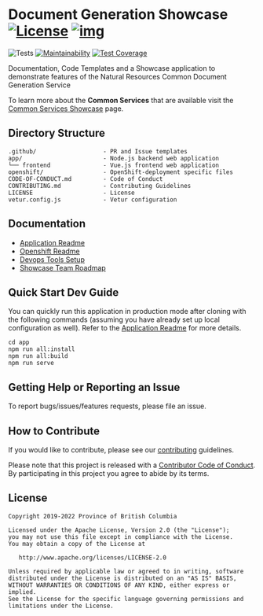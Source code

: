 
# Document Generation Showcase [![License](https://img.shields.io/badge/License-Apache%202.0-blue.svg)](LICENSE) [![img](https://img.shields.io/badge/Lifecycle-Stable-97ca00)](https://github.com/bcgov/repomountie/blob/master/doc/lifecycle-badges.md)

![Tests](https://github.com/bcgov/document-generation-showcase/workflows/Tests/badge.svg)
[![Maintainability](https://api.codeclimate.com/v1/badges/8faa4ba7f87ce91a429a/maintainability)](https://codeclimate.com/github/bcgov/document-generation-showcase/maintainability)
[![Test Coverage](https://api.codeclimate.com/v1/badges/8faa4ba7f87ce91a429a/test_coverage)](https://codeclimate.com/github/bcgov/document-generation-showcase/test_coverage)

Documentation, Code Templates and a Showcase application to demonstrate features of the Natural Resources Common Document Generation Service

To learn more about the **Common Services** that are available visit the [Common Services Showcase](https://bcgov.github.io/common-service-showcase/) page.

## Directory Structure

    .github/                   - PR and Issue templates
    app/                       - Node.js backend web application
    └── frontend               - Vue.js frontend web application
    openshift/                 - OpenShift-deployment specific files
    CODE-OF-CONDUCT.md         - Code of Conduct
    CONTRIBUTING.md            - Contributing Guidelines
    LICENSE                    - License
    vetur.config.js            - Vetur configuration

## Documentation

* [Application Readme](app/README.md)
* [Openshift Readme](openshift/README.md)
* [Devops Tools Setup](https://github.com/bcgov/nr-showcase-devops-tools)
* [Showcase Team Roadmap](https://github.com/bcgov/nr-get-token/wiki/Product-Roadmap)

## Quick Start Dev Guide

You can quickly run this application in production mode after cloning with the following commands (assuming you have already set up local configuration as well). Refer to the [Application Readme](app/README.md) for more details.

    cd app
    npm run all:install
    npm run all:build
    npm run serve

## Getting Help or Reporting an Issue

To report bugs/issues/features requests, please file an issue.

## How to Contribute

If you would like to contribute, please see our [contributing](CONTRIBUTING.md) guidelines.

Please note that this project is released with a [Contributor Code of Conduct](CODE-OF-CONDUCT.md). By participating in this project you agree to abide by its terms.

## License

    Copyright 2019-2022 Province of British Columbia

    Licensed under the Apache License, Version 2.0 (the "License");
    you may not use this file except in compliance with the License.
    You may obtain a copy of the License at

       http://www.apache.org/licenses/LICENSE-2.0

    Unless required by applicable law or agreed to in writing, software
    distributed under the License is distributed on an "AS IS" BASIS,
    WITHOUT WARRANTIES OR CONDITIONS OF ANY KIND, either express or implied.
    See the License for the specific language governing permissions and
    limitations under the License.
